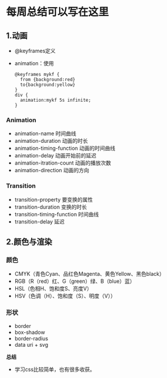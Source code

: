 # 每周总结可以写在这里

## 1.动画

- @keyframes定义

- animation：使用

  ```
  @keyframes mykf {
  	from {background:red}
  	to{background:yellow}
  }
  div {
  	animation:mykf 5s infinite;
  }
  ```

### Animation

- animation-name 时间曲线
- animation-duration 动画的时长
- animation-timing-function 动画的时间曲线
- animation-delay 动画开始前的延迟
- animation-itration-count 动画的播放次数
- animation-direction 动画的方向

### Transition

- transition-property 要变换的属性
- transition-duration 变换的时长
- transition-timing-function 时间曲线
- transition-delay 延迟



## 2.颜色与渲染

### 颜色

- CMYK（青色Cyan、品红色Magenta、黄色Yellow、黑色black）
- RGB（R（red）红、G（green）绿、B（blue）蓝）
- HSL（色相H、饱和度S、亮度V）
- HSV（色调（H）、饱和度（S）、明度（V））

### 形状

- border
- box-shadow
- border-radius
- data uri + svg



**总结**

- 学习css比较简单，也有很多收获。